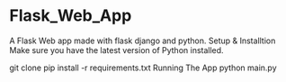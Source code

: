 # Flask_Web_App
A Flask Web app made with flask django and python.
Setup & Installtion
Make sure you have the latest version of Python installed.

git clone <repo-url>
pip install -r requirements.txt
Running The App
python main.py
